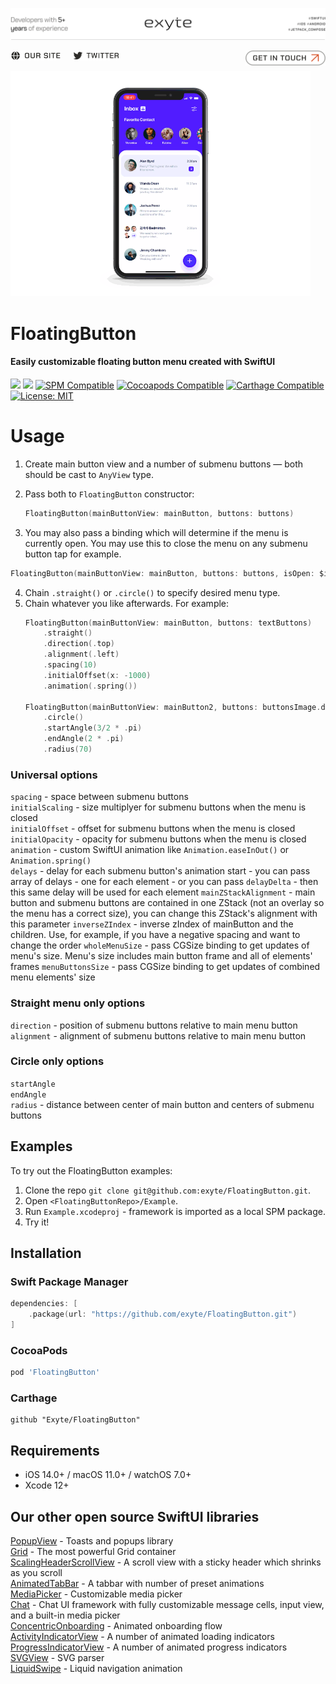 <a href="https://exyte.com/"><picture><source media="(prefers-color-scheme: dark)" srcset="https://raw.githubusercontent.com/exyte/media/master/common/header-dark.png"><img src="https://raw.githubusercontent.com/exyte/media/master/common/header-light.png"></picture></a>

<a href="https://exyte.com/"><picture><source media="(prefers-color-scheme: dark)" srcset="https://raw.githubusercontent.com/exyte/media/master/common/our-site-dark.png" width="80" height="16"><img src="https://raw.githubusercontent.com/exyte/media/master/common/our-site-light.png" width="80" height="16"></picture></a>&nbsp;&nbsp;&nbsp;&nbsp;&nbsp;<a href="https://twitter.com/exyteHQ"><picture><source media="(prefers-color-scheme: dark)" srcset="https://raw.githubusercontent.com/exyte/media/master/common/twitter-dark.png" width="74" height="16"><img src="https://raw.githubusercontent.com/exyte/media/master/common/twitter-light.png" width="74" height="16">
</picture></a> <a href="https://exyte.com/contacts"><picture><source media="(prefers-color-scheme: dark)" srcset="https://raw.githubusercontent.com/exyte/media/master/common/get-in-touch-dark.png" width="128" height="24" align="right"><img src="https://raw.githubusercontent.com/exyte/media/master/common/get-in-touch-light.png" width="128" height="24" align="right"></picture></a>

<img src="https://raw.githubusercontent.com/exyte/media/master/FloatingButton/demo.gif" width="480" />

<p><h1 align="left">FloatingButton</h1></p>

<p><h4>Easily customizable floating button menu created with SwiftUI</h4></p>

[![](https://img.shields.io/endpoint?url=https%3A%2F%2Fswiftpackageindex.com%2Fapi%2Fpackages%2Fexyte%2FFloatingButton%2Fbadge%3Ftype%3Dswift-versions)](https://swiftpackageindex.com/exyte/FloatingButton)
[![](https://img.shields.io/endpoint?url=https%3A%2F%2Fswiftpackageindex.com%2Fapi%2Fpackages%2Fexyte%2FFloatingButton%2Fbadge%3Ftype%3Dplatforms)](https://swiftpackageindex.com/exyte/FloatingButton)
[![SPM Compatible](https://img.shields.io/badge/SwiftPM-Compatible-brightgreen.svg)](https://swiftpackageindex.com/exyte/FloatingButton)
[![Cocoapods Compatible](https://img.shields.io/badge/cocoapods-Compatible-brightgreen.svg)](https://cocoapods.org/pods/FloatingButton)
[![Carthage Compatible](https://img.shields.io/badge/Carthage-compatible-brightgreen.svg?style=flat)](https://github.com/Carthage/Carthage)
[![License: MIT](https://img.shields.io/badge/License-MIT-black.svg)](https://opensource.org/licenses/MIT)

# Usage

1. Create main button view and a number of submenu buttons — both should be cast to `AnyView` type.
2. Pass both to `FloatingButton` constructor:

   ```swift
   FloatingButton(mainButtonView: mainButton, buttons: buttons)
   ```
3. You may also pass a binding which will determine if the menu is currently open. You may use this to close the menu on any submenu button tap for example. 
```swift
FloatingButton(mainButtonView: mainButton, buttons: buttons, isOpen: $isOpen)
```
4. Chain `.straight()` or `.circle()` to specify desired menu type.
5. Chain whatever you like afterwards. For example:
    ```swift
    FloatingButton(mainButtonView: mainButton, buttons: textButtons)
        .straight()
        .direction(.top)
        .alignment(.left)
        .spacing(10)
        .initialOffset(x: -1000)
        .animation(.spring())

    FloatingButton(mainButtonView: mainButton2, buttons: buttonsImage.dropLast())
        .circle()
        .startAngle(3/2 * .pi)
        .endAngle(2 * .pi)
        .radius(70)
    ```

### Universal options
`spacing` - space between submenu buttons  
`initialScaling` - size multiplyer for submenu buttons when the menu is closed  
`initialOffset` - offset for submenu buttons when the menu is closed  
`initialOpacity` - opacity for submenu buttons when the menu is closed  
`animation` - custom SwiftUI animation like `Animation.easeInOut()` or `Animation.spring()`  
`delays` - delay for each submenu button's animation start
    - you can pass array of delays - one for each element
    - or you can pass `delayDelta` - then this same delay will be used for each element
`mainZStackAlignment` - main button and submenu buttons are contained in one ZStack (not an overlay so the menu has a correct size), you can change this ZStack's alignment with this parameter
`inverseZIndex` - inverse zIndex of mainButton and the children. Use, for example, if you have a negative spacing and want to change the order
`wholeMenuSize` - pass CGSize binding to get updates of menu's size. Menu's size includes main button frame and all of elements' frames
`menuButtonsSize` - pass CGSize binding to get updates of combined menu elements' size

### Straight menu only options

`direction` - position of submenu buttons relative to main menu button  
`alignment` - alignment of submenu buttons relative to main menu button 

### Circle only options

`startAngle`  
`endAngle`  
`radius` - distance between center of main button and centers of submenu buttons  

## Examples

To try out the FloatingButton examples:
1. Clone the repo `git clone git@github.com:exyte/FloatingButton.git`.
2. Open `<FloatingButtonRepo>/Example`.
3. Run `Example.xcodeproj` - framework is imported as a local SPM package.
4. Try it!

## Installation

### Swift Package Manager

```swift
dependencies: [
    .package(url: "https://github.com/exyte/FloatingButton.git")
]
```

### CocoaPods

```ruby
pod 'FloatingButton'
```

### Carthage

```ogdl
github "Exyte/FloatingButton"
```

## Requirements

* iOS 14.0+ / macOS 11.0+ / watchOS 7.0+
* Xcode 12+

## Our other open source SwiftUI libraries
[PopupView](https://github.com/exyte/PopupView) - Toasts and popups library    
[Grid](https://github.com/exyte/Grid) - The most powerful Grid container    
[ScalingHeaderScrollView](https://github.com/exyte/ScalingHeaderScrollView) - A scroll view with a sticky header which shrinks as you scroll  
[AnimatedTabBar](https://github.com/exyte/AnimatedTabBar) - A tabbar with number of preset animations         
[MediaPicker](https://github.com/exyte/mediapicker) - Customizable media picker     
[Chat](https://github.com/exyte/chat) - Chat UI framework with fully customizable message cells, input view, and a built-in media picker      
[ConcentricOnboarding](https://github.com/exyte/ConcentricOnboarding) - Animated onboarding flow    
[ActivityIndicatorView](https://github.com/exyte/ActivityIndicatorView) - A number of animated loading indicators    
[ProgressIndicatorView](https://github.com/exyte/ProgressIndicatorView) - A number of animated progress indicators    
[SVGView](https://github.com/exyte/SVGView) - SVG parser    
[LiquidSwipe](https://github.com/exyte/LiquidSwipe) - Liquid navigation animation    


